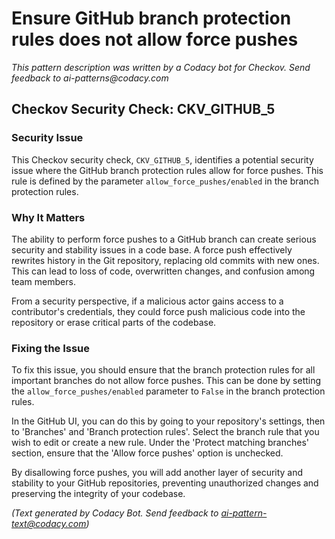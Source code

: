 # Ensure GitHub branch protection rules does not allow force pushes

_This pattern description was written by a Codacy bot for Checkov. Send feedback to ai-patterns@codacy.com_

## Checkov Security Check: CKV_GITHUB_5

### Security Issue
This Checkov security check, `CKV_GITHUB_5`, identifies a potential security issue where the GitHub branch protection rules allow for force pushes. This rule is defined by the parameter `allow_force_pushes/enabled` in the branch protection rules.

### Why It Matters
The ability to perform force pushes to a GitHub branch can create serious security and stability issues in a code base. A force push effectively rewrites history in the Git repository, replacing old commits with new ones. This can lead to loss of code, overwritten changes, and confusion among team members. 

From a security perspective, if a malicious actor gains access to a contributor's credentials, they could force push malicious code into the repository or erase critical parts of the codebase.

### Fixing the Issue
To fix this issue, you should ensure that the branch protection rules for all important branches do not allow force pushes. This can be done by setting the `allow_force_pushes/enabled` parameter to `False` in the branch protection rules.

In the GitHub UI, you can do this by going to your repository's settings, then to 'Branches' and 'Branch protection rules'. Select the branch rule that you wish to edit or create a new rule. Under the 'Protect matching branches' section, ensure that the 'Allow force pushes' option is unchecked. 

By disallowing force pushes, you will add another layer of security and stability to your GitHub repositories, preventing unauthorized changes and preserving the integrity of your codebase.

_(Text generated by Codacy Bot. Send feedback to ai-pattern-text@codacy.com)_
